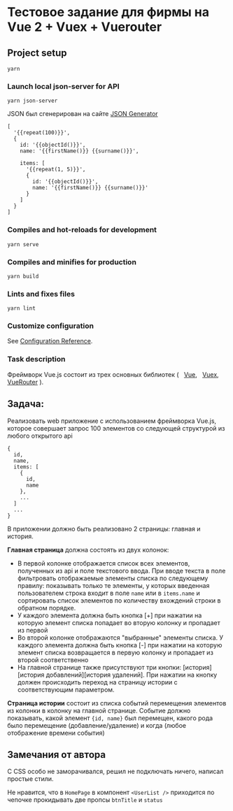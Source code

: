 # Тестовое задание для фирмы на Vue 2 + Vuex + Vuerouter 

## Project setup
```
yarn
```

### Launch local json-server for API
```
yarn json-server
```
JSON был сгенерирован на сайте [JSON Generator](https://www.json-generator.com/)
```
[
  '{{repeat(100)}}',
  {
    id: '{{objectId()}}',
    name: '{{firstName()}} {{surname()}}',
    
    items: [
      '{{repeat(1, 5)}}',
      {
        id: '{{objectId()}}',
        name: '{{firstName()}} {{surname()}}'
      }
    ]
  }
]
```
### Compiles and hot-reloads for development
```
yarn serve
```

### Compiles and minifies for production
```
yarn build
```

### Lints and fixes files
```
yarn lint
```

### Customize configuration
See [Configuration Reference](https://cli.vuejs.org/config/).

### Task description

Фреймворк Vue.js состоит из трех основных библиотек (
  [Vue](https://vuejs.org/),
  [Vuex](https://vuex.vuejs.org/),
  [VueRouter](https://router.vuejs.org/)
).
## Задача:
Реализовать web приложение с использованием фреймворка Vue.js, которое совершает
запрос 100 элементов со следующей структурой из любого открытого api
```
{
  id,
  name,
  items: [
    {
      id,
      name
    },
    ...
  ]
  ...
}
```
В приложении должно быть реализовано 2 страницы: главная и история.

**Главная страница** должна состоять из двух колонок:
- В первой колонке отображается список всех элементов, полученных из api и поле текстового ввода. При вводе текста в поле фильтровать отображаемые элементы списка по следующему правилу: показывать только те элементы, у которых введенная пользователем строка входит в поле `name` или в `items.name` и сортировать список элементов по количеству вхождений строки в обратном порядке.
- У каждого элемента должна быть кнопка [+] при нажатии на которую элемент списка попадает во вторую колонку и пропадает из первой
- Во второй колонке отображаются "выбранные" элементы списка. У каждого элемента должна быть кнопка [-] при нажатии на которую элемент списка возвращается в первую колонку и пропадает из второй соответственно
- На главной странице также присутствуют три кнопки: [история][история добавлений][история удалений]. При нажатии на кнопку должен происходить переход на страницу истории с соответствующим параметром.

**Страница истории** состоит из списка событий перемещения элементов из колонки в колонку на главной странице. Событие должно показывать, какой элемент `{id, name}` был перемещен, какого рода было перемещение (добавление/удаление) и когда (любое отображение времени события)

## Замечания от автора
С CSS особо не заморачивался, решил не подключать ничего, написал простые стили.

Не нравится, что в `HomePage` в компонент `<UserList />` приходится по чепочке прокидывать две пропсы `btnTitle` и `status`